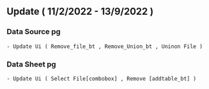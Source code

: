 ## Update ( 11/2/2022 - 13/9/2022 ) 
### Data Source pg
    
    - Update Ui ( Remove_file_bt , Remove_Union_bt , Uninon File )
    
### Data Sheet pg
    - Update Ui ( Select File[combobox] , Remove [addtable_bt] )
    
